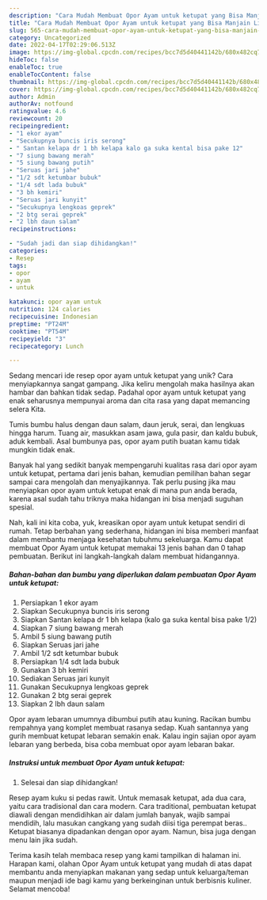 ```yaml
---
description: "Cara Mudah Membuat Opor Ayam untuk ketupat yang Bisa Manjain Lidah"
title: "Cara Mudah Membuat Opor Ayam untuk ketupat yang Bisa Manjain Lidah"
slug: 565-cara-mudah-membuat-opor-ayam-untuk-ketupat-yang-bisa-manjain-lidah
category: Uncategorized
date: 2022-04-17T02:29:06.513Z
image: https://img-global.cpcdn.com/recipes/bcc7d5d40441142b/680x482cq70/opor-ayam-untuk-ketupat-foto-resep-utama.jpg
hideToc: false
enableToc: true
enableTocContent: false
thumbnail: https://img-global.cpcdn.com/recipes/bcc7d5d40441142b/680x482cq70/opor-ayam-untuk-ketupat-foto-resep-utama.jpg
cover: https://img-global.cpcdn.com/recipes/bcc7d5d40441142b/680x482cq70/opor-ayam-untuk-ketupat-foto-resep-utama.jpg
author: Admin
authorAv: notfound
ratingvalue: 4.6
reviewcount: 20
recipeingredient:
- "1 ekor ayam"
- "Secukupnya buncis iris serong"
- " Santan kelapa dr 1 bh kelapa kalo ga suka kental bisa pake 12"
- "7 siung bawang merah"
- "5 siung bawang putih"
- "Seruas jari jahe"
- "1/2 sdt ketumbar bubuk"
- "1/4 sdt lada bubuk"
- "3 bh kemiri"
- "Seruas jari kunyit"
- "Secukupnya lengkoas geprek"
- "2 btg serai geprek"
- "2 lbh daun salam"
recipeinstructions:

- "Sudah jadi dan siap dihidangkan!"
categories:
- Resep
tags:
- opor
- ayam
- untuk

katakunci: opor ayam untuk 
nutrition: 124 calories
recipecuisine: Indonesian
preptime: "PT24M"
cooktime: "PT54M"
recipeyield: "3"
recipecategory: Lunch

---
```





Sedang mencari ide resep opor ayam untuk ketupat yang unik? Cara menyiapkannya sangat gampang. Jika keliru mengolah maka hasilnya akan hambar dan bahkan tidak sedap. Padahal opor ayam untuk ketupat yang enak seharusnya mempunyai aroma dan cita rasa yang dapat memancing selera Kita.





Tumis bumbu halus dengan daun salam, daun jeruk, serai, dan lengkuas hingga harum. Tuang air, masukkan asam jawa, gula pasir, dan kaldu bubuk, aduk kembali. Asal bumbunya pas, opor ayam putih buatan kamu tidak mungkin tidak enak.

Banyak hal yang sedikit banyak mempengaruhi kualitas rasa dari opor ayam untuk ketupat, pertama dari jenis bahan, kemudian pemilihan bahan segar sampai cara mengolah dan menyajikannya. Tak perlu pusing jika mau menyiapkan opor ayam untuk ketupat enak di mana pun anda berada, karena asal sudah tahu triknya maka hidangan ini bisa menjadi suguhan spesial.






Nah, kali ini kita coba, yuk, kreasikan opor ayam untuk ketupat sendiri di rumah. Tetap berbahan yang sederhana, hidangan ini bisa memberi manfaat dalam membantu menjaga kesehatan tubuhmu sekeluarga. Kamu dapat membuat Opor Ayam untuk ketupat memakai 13 jenis bahan dan 0 tahap pembuatan. Berikut ini langkah-langkah dalam membuat hidangannya.

<!--inarticleads1-->

##### Bahan-bahan dan bumbu yang diperlukan dalam pembuatan Opor Ayam untuk ketupat:

1. Persiapkan 1 ekor ayam
1. Siapkan Secukupnya buncis iris serong
1. Siapkan  Santan kelapa dr 1 bh kelapa (kalo ga suka kental bisa pake 1/2)
1. Siapkan 7 siung bawang merah
1. Ambil 5 siung bawang putih
1. Siapkan Seruas jari jahe
1. Ambil 1/2 sdt ketumbar bubuk
1. Persiapkan 1/4 sdt lada bubuk
1. Gunakan 3 bh kemiri
1. Sediakan Seruas jari kunyit
1. Gunakan Secukupnya lengkoas geprek
1. Gunakan 2 btg serai geprek
1. Siapkan 2 lbh daun salam


Opor ayam lebaran umumnya dibumbui putih atau kuning. Racikan bumbu rempahnya yang komplet membuat rasanya sedap. Kuah santannya yang gurih membuat ketupat lebaran semakin enak. Kalau ingin sajian opor ayam lebaran yang berbeda, bisa coba membuat opor ayam lebaran bakar. 

<!--inarticleads2-->

##### Instruksi untuk membuat Opor Ayam untuk ketupat:


1. Selesai dan siap dihidangkan!

Resep ayam kuku si pedas rawit. Untuk memasak ketupat, ada dua cara, yaitu cara tradisional dan cara modern. Cara traditional, pembuatan ketupat diawali dengan mendidihkan air dalam jumlah banyak, wajib sampai mendidih, lalu masukan cangkang yang sudah diisi tiga perempat beras.. Ketupat biasanya dipadankan dengan opor ayam. Namun, bisa juga dengan menu lain jika sudah. 

Terima kasih telah membaca resep yang kami tampilkan di halaman ini. Harapan kami, olahan Opor Ayam untuk ketupat yang mudah di atas dapat membantu anda menyiapkan makanan yang sedap untuk keluarga/teman maupun menjadi ide bagi kamu yang berkeinginan untuk berbisnis kuliner. Selamat mencoba!
